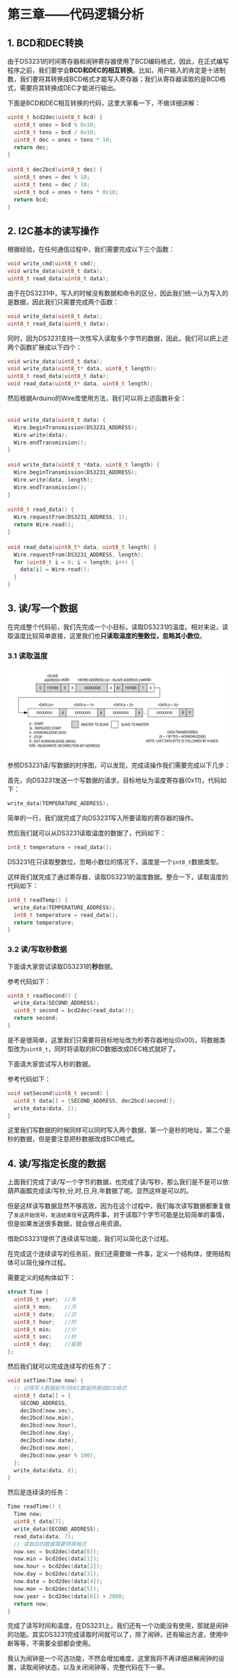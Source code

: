 # 第三章——代码逻辑分析

## 1. BCD和DEC转换

由于DS3231的时间寄存器和闹钟寄存器使用了BCD编码格式，因此，在正式编写程序之前，我们要学会**BCD和DEC的相互转换**。比如，用户输入的肯定是十进制数，我们要将其转换成BCD格式才能写入寄存器；我们从寄存器读取的是BCD格式，需要将其转换成DEC才能进行输出。

下面是BCD和DEC相互转换的代码，这里大家看一下，不做详细讲解：

```cpp
uint8_t bcd2dec(uint8_t bcd) {
  uint8_t ones = bcd % 0x10;
  uint8_t tens = bcd / 0x10;
  uint8_t dec = ones + tens * 10;
  return dec;
}

uint8_t dec2bcd(uint8_t dec) {
  uint8_t ones = dec % 10;
  uint8_t tens = dec / 10;
  uint8_t bcd = ones + tens * 0x10;
  return bcd;
}
```

## 2. I2C基本的读写操作

根据经验，在任何通信过程中，我们需要完成以下三个函数：

```cpp
void write_cmd(uint8_t cmd);
void write_data(uint8_t data);
uint8_t read_data(uint8_t data);
```

由于在DS3231中，写入的时候没有数据和命令的区分，因此我们统一认为写入的是数据，因此我们只需要完成两个函数：

```cpp
void write_data(uint8_t data);
uint8_t read_data(uint8_t data);
```

同时，因为DS3231支持一次性写入读取多个字节的数据，因此，我们可以把上述两个函数扩展成以下四个：


```cpp
void write_data(uint8_t data);
void write_data(uint8_t* data, uint8_t length);
uint8_t read_data(uint8_t data);
void read_data(uint8_t* data, uint8_t length);
```

然后根据Arduino的Wire库使用方法，我们可以将上述函数补全：

```cpp

void write_data(uint8_t data) {
  Wire.beginTransmission(DS3231_ADDRESS);
  Wire.write(data);
  Wire.endTransmission();
}

void write_data(uint8_t *data, uint8_t length) {
  Wire.beginTransmission(DS3231_ADDRESS);
  Wire.write(data, length);
  Wire.endTransmission();
}

uint8_t read_data() {
  Wire.requestFrom(DS3231_ADDRESS, 1);
  return Wire.read();
}

void read_data(uint8_t* data, uint8_t length) {
  Wire.requestFrom(DS3231_ADDRESS, length);
  for (uint8_t i = 0; i < length; i++) {
    data[i] = Wire.read();
  }
}
```

## 3. 读/写一个数据

在完成整个代码前，我们先完成一个小目标，读取DS3231的温度。相对来说，读取温度比较简单直接，这里我们也**只读取温度的整数位，忽略其小数位**。

### 3.1 读取温度

![DS3231的I2C通信](../../../../images/通信专题/串口通信/I2C/3.3.2-10.png)

参照DS3231读/写数据的时序图，可以发现，完成读操作我们需要完成以下几步：

首先，向DS3231发送一个写数据的请求，目标地址为温度寄存器(0x11)，代码如下：

```cpp
write_data(TEMPERATURE_ADDRESS);
```

简单的一行，我们就完成了向DS3231写入所要读取的寄存器的操作。

然后我们就可以从DS3231读取温度的数据了，代码如下：

```cpp
int8_t temperature = read_data();
```

DS3231在只读取整数位，忽略小数位的情况下，温度是一个`int8_t`数据类型。

这样我们就完成了通过寄存器，读取DS3231的温度数据。整合一下，读取温度的代码如下：

```cpp
int8_t readTemp() {
  write_data(TEMPERATURE_ADDRESS);
  int8_t temperature = read_data();
  return temperature;
}
```

### 3.2 读/写取秒数据

下面请大家尝试读取DS3231的**秒**数据。

参考代码如下：

```cpp
uint8_t readSecond() {
  write_data(SECOND_ADDRESS);
  uint8_t second = bcd2dec(read_data());
  return second;
}
```

是不是很简单，这里我们只需要将目标地址改为秒寄存器地址(0x00)，将数据类型改为`uint8_t`，同时将读取的BCD数据改成DEC格式就好了。

下面请大家尝试写入秒的数据。

参考代码如下：

```cpp
void setSecond(uint8_t second) {
  uint8_t data[] = {SECOND_ADDRESS, dec2bcd(second)};
  write_data(data, 2);
}
```

这里我们写数据的时候同样可以同时写入两个数据，第一个是秒的地址，第二个是秒的数据，但是要注意把秒数据改成BCD格式。

## 4. 读/写指定长度的数据

上面我们完成了读/写一个字节的数据，也完成了读/写秒，那么我们是不是可以依葫芦画瓢完成读/写秒,分,时,日,月,年数据了呢。显然这样是可以的。

但是这样读写数据显然不够高效，因为在这个过程中，我们每次读写数据都重复做了`发送开始信号，发送结束信号`这两件事，对于读取7个字节可能是比较简单的事情，但是如果发送很多数据，就会很占用资源。

借助DS3231提供了连续读写功能，我们可以简化这个过程。

在完成这个连续读写的任务前，我们还需要做一件事，定义一个结构体，使用结构体可以简化操作过程。

需要定义的结构体如下：

```cpp
struct Time {
  uint16_t year;  //年
  uint8_t mon;    //月
  uint8_t date;   //日
  uint8_t hour;   //时
  uint8_t min;    //分
  uint8_t sec;    //秒
  uint8_t day;    //星期
};
```

然后我们就可以完成连续写的任务了：

```cpp
void setTime(Time now) {
  // 记得写入数据前先将DEC数据转换成BCD格式
  uint8_t data[] = {
    SECOND_ADDRESS,
    dec2bcd(now.sec),
    dec2bcd(now.min),
    dec2bcd(now.hour),
    dec2bcd(now.day),
    dec2bcd(now.date),
    dec2bcd(now.mon),
    dec2bcd(now.year % 100),
  };
  write_data(data, 8);
}
```

然后是连续读的任务：

```cpp
Time readTime() {
  Time now;
  uint8_t data[7];
  write_data(SECOND_ADDRESS);
  read_data(data, 7);
  // 读取后的数据需要转换格式
  now.sec = bcd2dec(data[0]);
  now.min = bcd2dec(data[1]);
  now.hour = bcd2dec(data[2]);
  now.day = bcd2dec(data[3]);
  now.date = bcd2dec(data[4]);
  now.mon = bcd2dec(data[5]);
  now.year = bcd2dec(data[6]) + 2000;
  return now;
}
```

完成了读写时间和温度，在DS3231上，我们还有一个功能没有使用，那就是闹钟的功能。其实DS3231完成读取时间就可以了，除了闹钟，还有输出方波，使用中断等等，不需要全部都会使用。

我认为闹钟是一个可选功能，不然会增加难度。这里我将不再详细讲解闹钟的设置，读取闹钟状态，以及关闭闹钟等，完整代码在下一章。